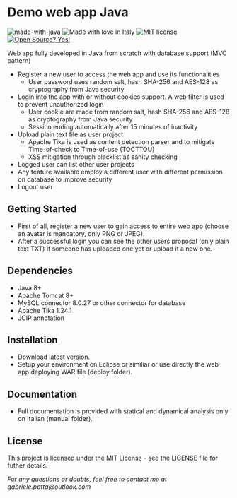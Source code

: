 # Demo web app Java
[![made-with-java](https://img.shields.io/badge/Made%20with-Java-1f425f.svg)](https://www.java.com/en/) ![Made with love in Italy](https://madewithlove.now.sh/it?colorB=%231472a4) [![MIT license](https://img.shields.io/badge/License-MIT-blue.svg)](https://opensource.org/licenses/MIT) [![Open Source? Yes!](https://badgen.net/badge/Open%20Source%20%3F/Yes%21/blue?icon=github)](https://github.com/Naereen/badges/)

Web app fully developed in Java from scratch with database support (MVC pattern)

* Register a new user to access the web app and use its functionalities
    * User password uses random salt, hash SHA-256 and AES-128 as cryptography from Java security
* Login into the app with or without cookies support. A web filter is used to prevent unauthorized login
    * User cookie are made from random salt, hash SHA-256 and AES-128 as cryptography from Java security
    * Session ending automatically after 15 minutes of inactivity
* Upload plain text file as user project
    * Apache Tika is used as content detection parser and to mitigate Time-of-check to Time-of-use (TOCTTOU)
    * XSS mitigation through blacklist as sanity checking
* Logged user can list other user projects
* Any feature available employ a different user with different permission on database to improve security
* Logout user

## Getting Started

* First of all, register a new user to gain access to entire web app (choose an avatar is mandatory, only PNG or JPEG).
* After a successful login you can see the other users proposal (only plain text TXT) if someone has uploaded one yet or upload it a new one.

## Dependencies

* Java 8+
* Apache Tomcat 8+
* MySQL connector 8.0.27 or other connector for database
* Apache Tika 1.24.1
* JCIP annotation 

## Installation
* Download latest version.
* Setup your environment on Eclipse or similiar or use directly the web app deploying WAR file (deploy folder). 

## Documentation
* Full documentation is provided with statical and dynamical analysis only on Italian (manual folder).

## License

This project is licensed under the MIT License - see the LICENSE file for futher details.

_For any questions or doubts, feel free to contact me at gabriele.patta@outlook.com_